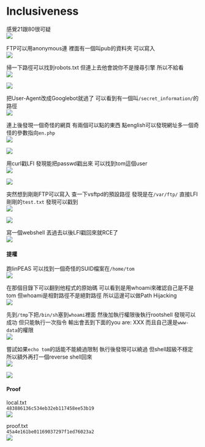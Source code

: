 # Inclusiveness  
  
感覺21跟80很可疑  
![](images/Em5vRuW.png)  
  
FTP可以用anonymous連 裡面有一個叫pub的資料夾 可以寫入  
![](images/n9XQRVU.png)  
  
掃一下路徑可以找到robots.txt 但連上去他會說你不是搜尋引擎 所以不給看  
![](images/SoHC7oK.png)  
  
![](images/9dBWDih.png)  
  
把User-Agent改成Googlebot就過了 可以看到有一個叫`/secret_information/`的路徑  
![](images/SZGjXCI.png)  
  
連上後發現一個奇怪的網頁 有兩個可以點的東西 點english可以發現網址多一個奇怪的參數指向`en.php`  
![](images/csr0VBJ.png)  
  
![](images/ORGq1kU.png)  
  
用curl戳LFI 發現能把passwd戳出來 可以找到tom這個user  
![](images/7mDBTyd.png)  
  
![](images/FjWfcCn.png)  
  
突然想到剛剛FTP可以寫入 查一下vsftpd的預設路徑 發現是在`/var/ftp/` 直接LFI剛剛的`test.txt` 發現可以戳到  
![](images/GcBRlrU.png)  
  
![](images/A8OPEE7.png)  
  
寫一個webshell 丟過去以後LFI戳回來就RCE了  
![](images/mzKhPtb.png)  
  
#### 提權  
  
跑linPEAS 可以找到一個奇怪的SUID檔案在`/home/tom`  
![](images/dH6XjBk.png)  
  
在那個目錄下可以翻到他程式的原始碼 可以看到是用whoami來確認自己是不是tom 但whoami是相對路徑不是絕對路徑 所以這邊可以做Path Hijacking  
![](images/wBPMvnb.png)  
  
先到`/tmp`下把`/bin/sh`塞到`whoami`裡面 然後加執行權限後執行rootshell 發現可以成功 但只能執行一次指令 輸出會丟到下面的you are: XXX 而且自己還是`www-data`的權限  
![](images/lTnbc3h.png)  
  
嘗試如果`echo tom`的話能不能繞過限制 執行後發現可以繞過 但shell超級不穩定 所以額外再打一個reverse shell回來  
![](images/yuukx4R.png)  
  
![](images/zRKEVi2.png)  
  
#### Proof  
  
local.txt  
`483886136c534eb32eb117458ee53b19`  
![](images/gRdytaP.png)  
  
proof.txt  
`45a4e161be01169037297f1ed76023a2`  
![](images/ZDzaa2U.png)